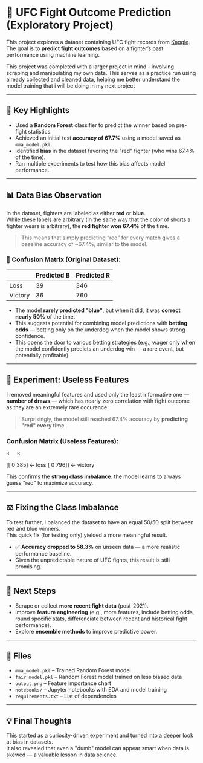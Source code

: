 # 🥊 UFC Fight Outcome Prediction (Exploratory Project)

This project explores a dataset containing UFC fight records from [Kaggle](https://www.kaggle.com/datasets/rajeevw/ufcdata).  
The goal is to **predict fight outcomes** based on a fighter’s past performance using machine learning.

This project was completed with a larger project in mind - involving scraping and manipulating my own data. 
This serves as a practice run using already collected and cleaned data, helping me better understand the model training that i will be doing in my next project

---

## 📌 Key Highlights

- Used a **Random Forest** classifier to predict the winner based on pre-fight statistics.
- Achieved an initial test **accuracy of 67.7%** using a model saved as `mma_model.pkl`.
- Identified **bias** in the dataset favoring the "red" fighter (who wins 67.4% of the time).
- Ran multiple experiments to test how this bias affects model performance.

---

## 📊 Data Bias Observation

In the dataset, fighters are labeled as either **red** or **blue**.  
While these labels are arbitrary (in the same way that the color of shorts a fighter wears is arbitrary), the **red fighter won 67.4%** of the time.

> This means that simply predicting “red” for every match gives a baseline accuracy of ~67.4%, similar to the model.

### 🔁 Confusion Matrix (Original Dataset):

|        | Predicted B | Predicted R |
|--------|-------------|-------------|
|Loss   |      39     |     346     |
|Victory|      36     |     760     |


- The model **rarely predicted "blue"**, but when it did, it was **correct nearly 50%** of the time.
- This suggests potential for combining model predictions with **betting odds** — betting only on the underdog when the model shows strong confidence.
- This opens the door to various betting strategies (e.g., wager only when the model confidently predicts an underdog win — a rare event, but potentially profitable).


---

## 🧪 Experiment: Useless Features

I removed meaningful features and used only the least informative one — **number of draws** — which has nearly zero correlation with fight outcome as they are an extremely rare occurance.

> Surprisingly, the model still reached 67.4% accuracy by **predicting "red" every time**.

### Confusion Matrix (Useless Features):
    B   R
 [[  0 385] <- loss
 [  0 796]] <- victory

This confirms the **strong class imbalance**: the model learns to always guess "red" to maximize accuracy.

---

## ⚖️ Fixing the Class Imbalance

To test further, I balanced the dataset to have an equal 50/50 split between red and blue winners.  
This quick fix (for testing only) yielded a more meaningful result.

- ✅ **Accuracy dropped to 58.3%** on unseen data — a more realistic performance baseline.
- Given the unpredictable nature of UFC fights, this result is still promising.

---

## 🔄 Next Steps

- Scrape or collect **more recent fight data** (post-2021).
- Improve **feature engineering** (e.g., more features, include betting odds, round specific stats, differenciate between recent and historical fight performance).
- Explore **ensemble methods** to improve predictive power.

---

## 📁 Files

- `mma_model.pkl` – Trained Random Forest model
- `fair_model.pkl` – Random Forest model trained on less biased data
- `output.png` – Feature importance chart
- `notebooks/` – Jupyter notebooks with EDA and model training
- `requirements.txt` – List of dependencies

---

## 💡 Final Thoughts

This started as a curiosity-driven experiment and turned into a deeper look at bias in datasets.  
It also revealed that even a "dumb" model can appear smart when data is skewed — a valuable lesson in data science.
